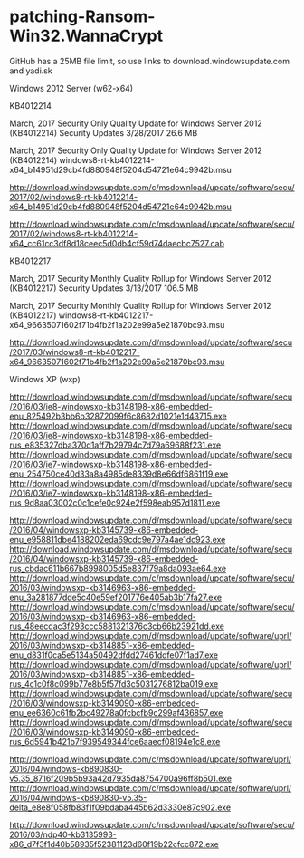 # patching-Ransom-Win32.WannaCrypt

GitHub has a 25MB file limit, so use links to download.windowsupdate.com and yadi.sk

Windows 2012 Server (w62-x64)

KB4012214

March, 2017 Security Only Quality Update for Windows Server 2012 (KB4012214)  Security Updates 	3/28/2017  26.6 MB


March, 2017 Security Only Quality Update for Windows Server 2012 (KB4012214)
windows8-rt-kb4012214-x64_b14951d29cb4fd880948f5204d54721e64c9942b.msu

http://download.windowsupdate.com/c/msdownload/update/software/secu/2017/02/windows8-rt-kb4012214-x64_b14951d29cb4fd880948f5204d54721e64c9942b.msu

 http://download.windowsupdate.com/c/msdownload/update/software/secu/2017/02/windows8-rt-kb4012214-x64_cc61cc3df8d18ceec5d0db4cf59d74daecbc7527.cab


KB4012217

March, 2017 Security Monthly Quality Rollup for Windows Server 2012 (KB4012217)  Security Updates 	3/13/2017  106.5 MB

March, 2017 Security Monthly Quality Rollup for Windows Server 2012 (KB4012217)
windows8-rt-kb4012217-x64_96635071602f71b4fb2f1a202e99a5e21870bc93.msu

http://download.windowsupdate.com/d/msdownload/update/software/secu/2017/03/windows8-rt-kb4012217-x64_96635071602f71b4fb2f1a202e99a5e21870bc93.msu


Windows XP (wxp)

http://download.windowsupdate.com/d/msdownload/update/software/secu/2016/03/ie8-windowsxp-kb3148198-x86-embedded-enu_825492b3bb6b32872099f6c8682d1021e1d43715.exe
http://download.windowsupdate.com/d/msdownload/update/software/secu/2016/03/ie8-windowsxp-kb3148198-x86-embedded-rus_e835327dba370d1aff7b29794c7d79a69688f231.exe
http://download.windowsupdate.com/d/msdownload/update/software/secu/2016/03/ie7-windowsxp-kb3148198-x86-embedded-enu_254750ce40d33a8a4985de8339d8e66df6861f19.exe
http://download.windowsupdate.com/d/msdownload/update/software/secu/2016/03/ie7-windowsxp-kb3148198-x86-embedded-rus_9d8aa03002c0c1cefe0c924e2f598eab957d1811.exe

http://download.windowsupdate.com/d/msdownload/update/software/secu/2016/04/windowsxp-kb3145739-x86-embedded-enu_e958811dbe4188202eda69cdc9e797a4ae1dc923.exe
http://download.windowsupdate.com/d/msdownload/update/software/secu/2016/04/windowsxp-kb3145739-x86-embedded-rus_cbdac611b667b8998005d5e837f79a8da093ae64.exe
http://download.windowsupdate.com/c/msdownload/update/software/secu/2016/03/windowsxp-kb3146963-x86-embedded-enu_3a281877dde5c40e59ef201776e405ab3b17fa27.exe
http://download.windowsupdate.com/c/msdownload/update/software/secu/2016/03/windowsxp-kb3146963-x86-embedded-rus_48eecdac3f293ccc5881321376c3cb66b23921dd.exe
http://download.windowsupdate.com/d/msdownload/update/software/uprl/2016/03/windowsxp-kb3148851-x86-embedded-enu_d831f0ca5e5134a50492dfdd27461ddfe07f1ad7.exe
http://download.windowsupdate.com/d/msdownload/update/software/uprl/2016/03/windowsxp-kb3148851-x86-embedded-rus_4c1c0f8c099b77e8b5f57fd3c5031276812ba019.exe
http://download.windowsupdate.com/d/msdownload/update/software/secu/2016/03/windowsxp-kb3149090-x86-embedded-enu_ee6360c61fb2bc49278a0fcbcfb9c299af436857.exe
http://download.windowsupdate.com/d/msdownload/update/software/secu/2016/03/windowsxp-kb3149090-x86-embedded-rus_6d5941b421b7f939549344fce6aaecf08194e1c8.exe

http://download.windowsupdate.com/c/msdownload/update/software/uprl/2016/04/windows-kb890830-v5.35_8716f209b5b93a42d7935da8754700a96ff8b501.exe
http://download.windowsupdate.com/c/msdownload/update/software/uprl/2016/04/windows-kb890830-v5.35-delta_e8e8f058fb83f1f09bdaba445b62d3330e87c902.exe

http://download.windowsupdate.com/c/msdownload/update/software/secu/2016/03/ndp40-kb3135993-x86_d7f3f1d40b58935f52381123d60f19b22cfcc872.exe

